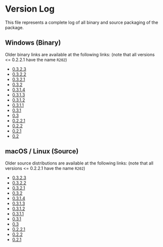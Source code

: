 # Version Log

This file represents a complete log of all binary and source packaging of the package. 

## Windows (Binary)

Older binary links are available at the following links: (note that all versions <= 0.2.2.1 have the name `R202`)

+ [0.3.2.3](https://github.com/frank113/cmu202/blob/df17c9065b8ec413154cec20ad3f63decbacb530/cmu202_0.3.2.3.tgz)
+ [0.3.2.2](https://github.com/frank113/cmu202/blob/41a6bbf120a3297c1c7fd60742d458edff903a54/cmu202_0.3.2.2.tgz)
+ [0.3.2.1](https://github.com/frank113/cmu202/blob/951d894e7902d9b19929df347d4ea502daebd983/cmu202_0.3.2.1.tgz)
+ [0.3.2](https://github.com/frank113/cmu202/blob/7db1a799e58c93fd7ca8709f633639c11b73520b/cmu202_0.3.2.tgz)
+ [0.3.1.4](https://github.com/frank113/cmu202/blob/2ef987c0414672101a856ed887e3a4b6378009cb/cmu202_0.3.1.4.tgz)
+ [0.3.1.3](https://github.com/frank113/cmu202/blob/090a471f065b4430f6530795cdffa4f254a655e2/cmu202_0.3.1.3.tgz)
+ [0.3.1.2](https://github.com/frank113/cmu202/blob/8cde21416db1511cbdfb6c99446ad0c62961a1b9/cmu202_0.3.1.2.tgz)
+ [0.3.1.1](https://github.com/frank113/cmu202/blob/0557b4ce3ebac89b82d00b51a71b8bda847b1965/cmu202_0.3.1.1.tgz)
+ [0.3.1](https://github.com/frank113/cmu202/blob/5f98a0e66150d556f3db869483ce1f1b64b6dcaa/cmu202_0.3.1.tgz)
+ [0.3](https://github.com/frank113/cmu202/blob/58ccfefeed47e55c1ab34c6aceccca389c7f8248/cmu202_0.3.tgz)
+ [0.2.2.1](https://github.com/frank113/cmu202/blob/8afbf1da221e93ec4246a91423ea9f797716b421/R202_0.2.2.1.tgz)
+ [0.2.2](https://github.com/frank113/cmu202/blob/c13632e8aa08dd885b350ec96d66be85b5167e16/R202_0.2.2.tgz)
+ [0.2.1](https://github.com/frank113/cmu202/blob/e0002b8a7b0e9981ed01d257c4d9c2f7d39cc3dd/R202_0.2.1.tgz)
+ [0.2](https://github.com/frank113/cmu202/blob/c2ffd608d5e71d4a354b86826188fd41a4d989f3/R202_0.2.0.tgz)

## macOS / Linux (Source)

Older source distributions are available at the following links: (note that all versions <= 0.2.2.1 have the name `R202`)

+ [0.3.2.3](https://github.com/frank113/cmu202/blob/df17c9065b8ec413154cec20ad3f63decbacb530/cmu202_0.3.2.3.tar.gz)
+ [0.3.2.2](https://github.com/frank113/cmu202/blob/41a6bbf120a3297c1c7fd60742d458edff903a54/cmu202_0.3.2.2.tar.gz)
+ [0.3.2.1](https://github.com/frank113/cmu202/blob/951d894e7902d9b19929df347d4ea502daebd983/cmu202_0.3.2.1.tar.gz)
+ [0.3.2](https://github.com/frank113/cmu202/blob/7db1a799e58c93fd7ca8709f633639c11b73520b/cmu202_0.3.2.tar.gz)
+ [0.3.1.4](https://github.com/frank113/cmu202/blob/2ef987c0414672101a856ed887e3a4b6378009cb/cmu202_0.3.1.4.tar.gz)
+ [0.3.1.3](https://github.com/frank113/cmu202/blob/090a471f065b4430f6530795cdffa4f254a655e2/cmu202_0.3.1.3.tar.gz)
+ [0.3.1.2](https://github.com/frank113/cmu202/blob/8cde21416db1511cbdfb6c99446ad0c62961a1b9/cmu202_0.3.1.2.tar.gz)
+ [0.3.1.1](https://github.com/frank113/cmu202/blob/0557b4ce3ebac89b82d00b51a71b8bda847b1965/cmu202_0.3.1.1.tar.gz)
+ [0.3.1](https://github.com/frank113/cmu202/blob/5f98a0e66150d556f3db869483ce1f1b64b6dcaa/cmu202_0.3.1.tar.gz)
+ [0.3](https://github.com/frank113/cmu202/blob/58ccfefeed47e55c1ab34c6aceccca389c7f8248/cmu202_0.3.tar.gz)
+ [0.2.2.1](https://github.com/frank113/cmu202/blob/8afbf1da221e93ec4246a91423ea9f797716b421/R202_0.2.2.1.tar.gz)
+ [0.2.2](https://github.com/frank113/cmu202/blob/c13632e8aa08dd885b350ec96d66be85b5167e16/R202_0.2.2.tar.gz)
+ [0.2.1](https://github.com/frank113/cmu202/blob/e0002b8a7b0e9981ed01d257c4d9c2f7d39cc3dd/R202_0.2.1.tar.gz)

